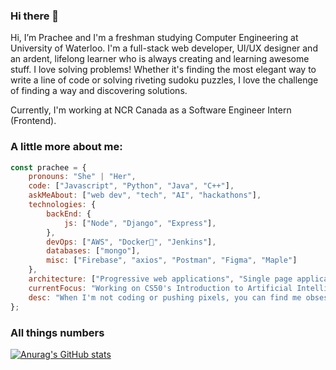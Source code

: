### Hi there 👋
Hi, I’m Prachee and I'm a freshman studying Computer Engineering at University of Waterloo. I'm a full-stack web developer, UI/UX designer and an ardent, lifelong learner who is always creating and learning awesome stuff. I love solving problems! Whether it's finding the most elegant way to write a line of code or solving riveting sudoku puzzles, I love the challenge of finding a way and discovering solutions.

Currently, I'm working at NCR Canada as a Software Engineer Intern (Frontend).

### A little more about me:

```javascript
const prachee = {
    pronouns: "She" | "Her",
    code: ["Javascript", "Python", "Java", "C++"],
    askMeAbout: ["web dev", "tech", "AI", "hackathons"],
    technologies: {
        backEnd: {
            js: ["Node", "Django", "Express"],
        },
        devOps: ["AWS", "Docker🐳", "Jenkins"],
        databases: ["mongo"],
        misc: ["Firebase", "axios", "Postman", "Figma", "Maple"]
    },
    architecture: ["Progressive web applications", "Single page applications"],
    currentFocus: "Working on CS50's Introduction to Artificial Intelligence with Python!",
    desc: "When I'm not coding or pushing pixels, you can find me obsessing over two-dimensional characters, sketching, gaming, or photography."
};
```
### All things numbers
[![Anurag's GitHub stats](https://github-readme-stats.vercel.app/api?username=prachee-n16)](https://github.com/anuraghazra/github-readme-stats)
